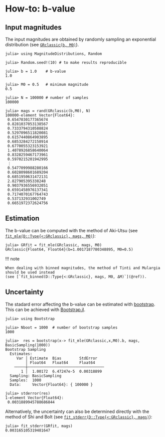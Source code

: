 # How-to: b-value

## Input magnitudes

The input magnitudes are obtained by randomly sampling an exponential distribution (see 
[`GRclassic(b, M0)`](@ref)). 

```julia-repl
julia> using MagnitudeDistributions, Random

julia> Random.seed!(10) # to make results reproducible

julia> b = 1.0    # b-value
1.0

julia> M0 = 0.5   # minimum magnitude
0.5

julia> N = 100000 # number of samples
100000

julia> mags = rand(GRclassic(b,M0), N)
100000-element Vector{Float64}:
 0.6547030177365674
 0.8281037053138567
 0.7333794310588824
 0.5297096511820081
 0.6157440864903895
 0.6853284272158914
 0.6770055323153921
 1.4078926858640064
 0.8328259467173961
 0.5970215201942995
 ⋮
 0.5477099988280166
 0.6028098601689204
 0.6851950631472131
 2.827905395338248
 0.9037936556932051
 0.6591458976137341
 0.7174070167764743
 0.537132931002749
 0.6651972372624756
```

## Estimation

The b-value can be computed with the method of Aki-Utsu (see [`fit_mle(D::Type{<:GRclassic}, mags, M0)`](@ref)): 

```julia-repl
julia> GRfit = fit_mle(GRclassic, mags, M0)
GRclassic{Float64, Float64}(b=1.0017187780348895, M0=0.5)
```

!!! note

    When dealing with binned magnitudes, the method of Tinti and Mulargia should be used instead 
    (see [`fit_binned(D::Type{<:GRclassic}, mags, M0, ΔM)`](@ref)).


## Uncertainty

The stadard error affecting the b-value can be estimated with [bootstrap](https://en.wikipedia.org/wiki/Bootstrapping_(statistics)). This can be 
achieved with [Bootstrap.jl](https://github.com/juliangehring/Bootstrap.jl). 

```julia-repl
julia> using Bootstrap

julia> Nboot = 1000  # number of bootstrap samples
1000

julia>  res = bootstrap(x-> fit_mle(GRclassic,x,M0).b, mags, BasicSampling(1000))
Bootstrap Sampling
  Estimates:
     Var │ Estimate  Bias        StdError
         │ Float64   Float64     Float64
    ─────┼──────────────────────────────────
       1 │  1.00172  6.47247e-5  0.00318899
  Sampling: BasicSampling
  Samples:  1000
  Data:     Vector{Float64}: { 100000 }

julia> stderror(res)
1-element Vector{Float64}:
 0.0031889945788686844

```

Alternatively, the uncertainty can also be determined directly with the method of
Shi and Bolt (see [`fit_stderr(D::Type{<:GRclassic}, mags)`](@ref)):

```julia-repl
julia> fit_stderr(GRfit, mags)
0.003165105319481647
```


